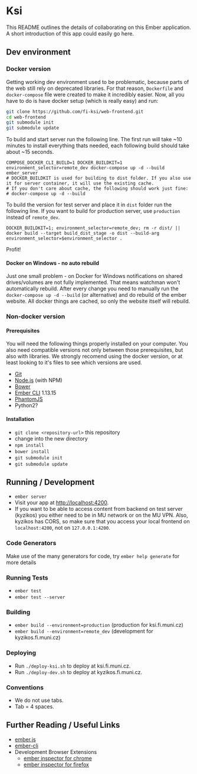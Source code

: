 # Ksi

This README outlines the details of collaborating on this Ember application.
A short introduction of this app could easily go here.

## Dev environment

### Docker version

Getting working dev environment used to be problematic, because parts of the web still rely on deprecated libraries. For that reason, `Dockerfile` and `docker-compose` file were created to make it incredibly easier. Now, all you have to do is have docker setup (which is really easy) and run:

```sh
git clone https://github.com/fi-ksi/web-frontend.git
cd web-frontend
git submodule init
git submodule update
```

To build and start server run the following line. The first run will take ~10 minutes to install everything thats needed, each following build should take about ~15 seconds.
```
COMPOSE_DOCKER_CLI_BUILD=1 DOCKER_BUILDKIT=1 environment_selector=remote_dev docker-compose up -d --build ember_server
# DOCKER_BUILDKIT is used for building to dist folder. If you also use it for server container, it will use the existing cache.
# If you don't care about cache, the following should work just fine:
# docker-compose up -d --build
```

To build the version for test server and place it in `dist` folder run the following line. If you want to build for production server, use `production` instead of `remote_dev`.
```
DOCKER_BUILDKIT=1; environment_selector=remote_dev; rm -r dist/ || docker build --target build_dist_stage -o dist --build-arg environment_selector=$environment_selector .
```

Profit!


#### Docker on Windows - no auto rebuild 
Just one small problem - on Docker for Windows notifications on shared drives/volumes are not fully implemented. That means watchman won't automatically rebuild. After every change you need to manually run the `docker-compose up -d --build` (or alternative) and do rebuild of the ember website. All docker things are cached, so only the website itself will rebuild.


### Non-docker version

#### Prerequisites

You will need the following things properly installed on your computer. You also need compatible versions not only between those prerequisites, but also with libraries. We strongly recomend using the docker version, or at least looking to it's files to see which versions are used.

* [Git](http://git-scm.com/)
* [Node.js](http://nodejs.org/) (with NPM)
* [Bower](http://bower.io/)
* [Ember CLI](http://www.ember-cli.com/) 1.13.15
* [PhantomJS](http://phantomjs.org/)
* Python2?

#### Installation

* `git clone <repository-url>` this repository
* change into the new directory
* `npm install`
* `bower install`
* `git submodule init`
* `git submodule update`

## Running / Development

* `ember server`
* Visit your app at [http://localhost:4200](http://localhost:4200).
* If you want to be able to access content from backend on test server (kyzikos) you either need to be in MU network or on the MU VPN. Also, kyzikos has CORS, so make sure that you access your local frontend on `localhost:4200`, not on `127.0.0.1:4200`.

### Code Generators

Make use of the many generators for code, try `ember help generate` for more details

### Running Tests

* `ember test`
* `ember test --server`

### Building

* `ember build --environment=production` (production for ksi.fi.muni.cz)
* `ember build --environment=remote_dev` (development for kyzikos.fi.muni.cz)

### Deploying

* Run `./deploy-ksi.sh` to deploy at ksi.fi.muni.cz.
* Run `./deploy-dev.sh` to deploy at kyzikos.fi.muni.cz.

### Conventions

* We do not use tabs.
* Tab = 4 spaces.

## Further Reading / Useful Links

* [ember.js](http://emberjs.com/)
* [ember-cli](http://www.ember-cli.com/)
* Development Browser Extensions
  * [ember inspector for chrome](https://chrome.google.com/webstore/detail/ember-inspector/bmdblncegkenkacieihfhpjfppoconhi)
  * [ember inspector for firefox](https://addons.mozilla.org/en-US/firefox/addon/ember-inspector/)

